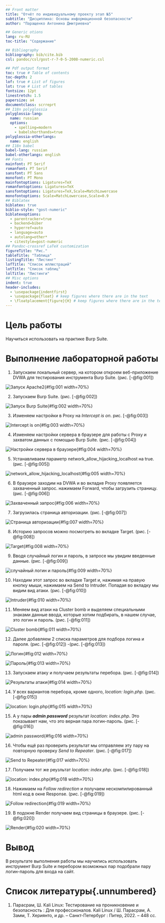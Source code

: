 ```yaml
---
## Front matter
title: "Отчёт по индивидуальному проекту этап №5"
subtitle: "Дисциплина: Основы информационной безопасности"
author: "Паращенко Антонина Дмитриевна"

## Generic otions
lang: ru-RU
toc-title: "Содержание"

## Bibliography
bibliography: bib/cite.bib
csl: pandoc/csl/gost-r-7-0-5-2008-numeric.csl

## Pdf output format
toc: true # Table of contents
toc-depth: 2
lof: true # List of figures
lot: true # List of tables
fontsize: 12pt
linestretch: 1.5
papersize: a4
documentclass: scrreprt
## I18n polyglossia
polyglossia-lang:
  name: russian
  options:
	- spelling=modern
	- babelshorthands=true
polyglossia-otherlangs:
  name: english
## I18n babel
babel-lang: russian
babel-otherlangs: english
## Fonts
mainfont: PT Serif
romanfont: PT Serif
sansfont: PT Sans
monofont: PT Mono
mainfontoptions: Ligatures=TeX
romanfontoptions: Ligatures=TeX
sansfontoptions: Ligatures=TeX,Scale=MatchLowercase
monofontoptions: Scale=MatchLowercase,Scale=0.9
## Biblatex
biblatex: true
biblio-style: "gost-numeric"
biblatexoptions:
  - parentracker=true
  - backend=biber
  - hyperref=auto
  - language=auto
  - autolang=other*
  - citestyle=gost-numeric
## Pandoc-crossref LaTeX customization
figureTitle: "Рис."
tableTitle: "Таблица"
listingTitle: "Листинг"
lofTitle: "Список иллюстраций"
lotTitle: "Список таблиц"
lolTitle: "Листинги"
## Misc options
indent: true
header-includes:
  - \usepackage{indentfirst}
  - \usepackage{float} # keep figures where there are in the text
  - \floatplacement{figure}{H} # keep figures where there are in the text
---
```


# Цель работы

Научиться использовать на практике Burp Suite.


# Выполнение лабораторной работы

1) Запускаем локальный сервер, на котором откроем веб-приложение DVWA для тестирования инструмента Burp Suite.
(рис. [-@fig:001])

![Запуск Apache2](1.JPG){#fig:001 width=70%}

2) Запускаем Burp Suite.
(рис. [-@fig:002])

![Запуск Burp Suite](2.JPG){#fig:002 width=70%}

3) Изменяем настройки в Proxy на *Intercept is on*.
рис. [-@fig:003])

![Intercept is on](3.JPG){#fig:003 width=70%}

4) Изменяем настройки сервера в браузере для работы с Proxy и захватом данных с помощью Burp Suite.
(рис. [-@fig:004])

![Настройки сервера в браузере](4.JPG){#fig:004 width=70%}

5) Устанавливаем параметр network_allow_hijacking_localhost на true.
(рис. [-@fig:005])

![network_allow_hijacking_localhost](5.JPG){#fig:005 width=70%}

6) В браузере заходим на DVWA и во вкладке Proxy появляется захваченный запрос. нажимаем Forward, чтобы загрузить страницу.
(рис. [-@fig:006])

![Захваченный запрос](6.JPG){#fig:006 width=70%}

7) Загрузилась страница авторизации.
(рис. [-@fig:007])

![Страница авторизации](7.JPG){#fig:007 width=70%}

8) Историю запросов можно посмотреть во вкладке Target.
(рис. [-@fig:008])

![Target](8.JPG){#fig:008 width=70%}

9) Вводя случайный логин и пароль, в запросе мы увидим введенные данные.
(рис. [-@fig:009])

![случайный логин и пароль](9.JPG){#fig:009 width=70%}

10) Находим этот запрос во вкладке Target и, нажимая на правую кнопку мыши, нажимаем на Send to Intruder. Попадая во вкладку мы видим вид атаки.
(рис. [-@fig:010])

![Intruder](10.JPG){#fig:010 width=70%}

11) Меняем вид атаки на Cluster bomb и выделяем специальными знаками данные ввода, которые хотим подбирать, в нашем случае, это логин и пароль.
(рис. [-@fig:011])

![Cluster bomb](11.JPG){#fig:011 width=70%}

12) Далее добавляем 2 списка параметров для подбора логина и пароля.
(рис. [-@fig:012]) -(рис. [-@fig:013])

![Логин](12.JPG){#fig:012 width=70%}

![Пароль](13.JPG){#fig:013 width=70%}

13) Запускаем атаку и получаем результаты перебора.
(рис. [-@fig:014])

![Результаты атаки](14.JPG){#fig:014 width=70%}

14) У всех вариантов перебора, кроме одного, *location: login.php*.
(рис. [-@fig:015])

![location: login.php](15.JPG){#fig:015 width=70%}

15) А у пары ***admin password*** результат *location: index.php*. Это показывает нам, что это верная пара логин-пароль.
(рис. [-@fig:016])

![admin password](16.JPG){#fig:016 width=70%}

16) Чтобы ещё раз проверить результат мы отправляем эту пару на повторную проверку *Send to Repeater*.
(рис. [-@fig:017])

![Send to Repeater](17.JPG){#fig:017 width=70%}

17) Получаем тот же реузльтат *location: index.php*.
(рис. [-@fig:018])

![location: index.php](18.JPG){#fig:018 width=70%}

18) Нажимаем на *Follow redirection* и получаем нескомпилированный html код в окне Response.
(рис. [-@fig:019])

![Follow redirection](19.JPG){#fig:019 width=70%}

19) В подокне Render получаем вид страницы в браузере.
(рис. [-@fig:020])

![Render](20.JPG){#fig:020 width=70%}


# Вывод

В результате выполнения работы мы научились использовать инструмент Burp Suite и перебором возможных пар подобрали пару логин-пароль для входа на сайт.


# Список литературы{.unnumbered}
1) Парасрам, Ш. Kali Linux: Тестирование на проникновение и безопасность : Для профессионалов. Kali Linux / Ш. Парасрам, А. Замм, Т. Хериянто, и др. – Санкт-Петербург : Питер, 2022. – 448 сс.
